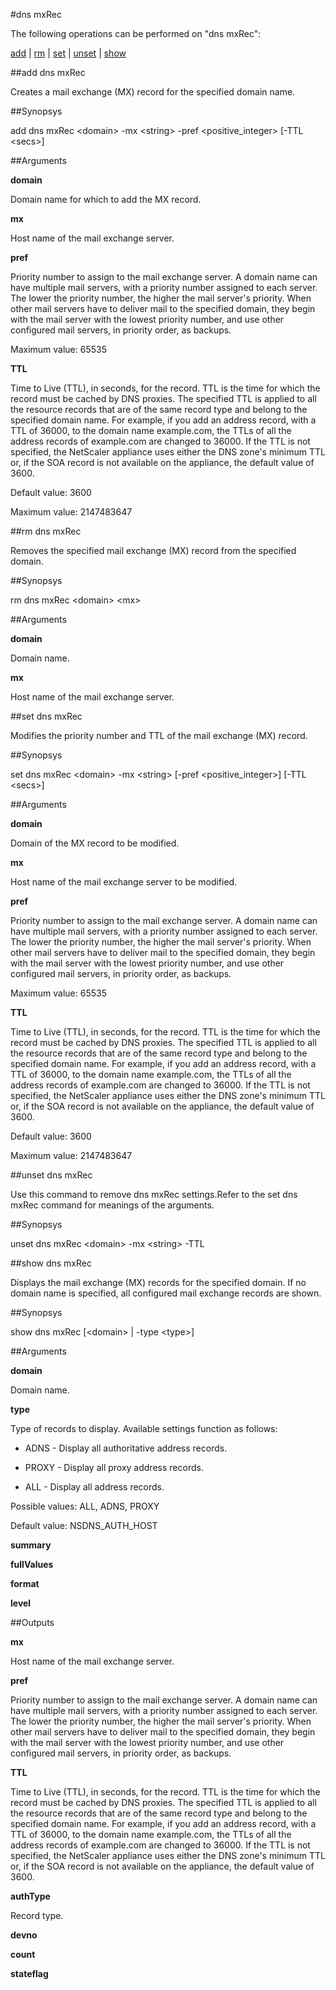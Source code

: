 #dns mxRec

The following operations can be performed on "dns mxRec":


[add](#add-dns-mxrec) | [rm](#rm-dns-mxrec) | [set](#set-dns-mxrec) | [unset](#unset-dns-mxrec) | [show](#show-dns-mxrec)

##add dns mxRec

Creates a mail exchange (MX) record for the specified domain name.


##Synopsys

add dns mxRec &lt;domain> -mx &lt;string> -pref &lt;positive_integer> [-TTL &lt;secs>]


##Arguments

<b>domain</b>
Domain name for which to add the MX record.

<b>mx</b>
Host name of the mail exchange server.

<b>pref</b>
Priority number to assign to the mail exchange server. A domain name can have multiple mail servers, with a priority number assigned to each server. The lower the priority number, the higher the mail server's priority. When other mail servers have to deliver mail to the specified domain, they begin with the mail server with the lowest priority number, and use other configured mail servers, in priority order, as backups.
Maximum value: 65535

<b>TTL</b>
Time to Live (TTL), in seconds, for the record. TTL is the time for which the record must be cached by DNS proxies. The specified TTL is applied to all the resource records that are of the same record type and belong to the specified domain name. For example, if you add an address record, with a TTL of 36000, to the domain name example.com, the TTLs of all the address records of example.com are changed to 36000. If the TTL is not specified, the NetScaler appliance uses either the DNS zone's minimum TTL or, if the SOA record is not available on the appliance, the default value of 3600.
Default value: 3600
Maximum value: 2147483647



##rm dns mxRec

Removes the specified mail exchange (MX) record from the specified domain.


##Synopsys

rm dns mxRec &lt;domain> &lt;mx>


##Arguments

<b>domain</b>
Domain name.

<b>mx</b>
Host name of the mail exchange server.



##set dns mxRec

Modifies the priority number and TTL of the mail exchange (MX) record.


##Synopsys

set dns mxRec &lt;domain> -mx &lt;string> [-pref &lt;positive_integer>] [-TTL &lt;secs>]


##Arguments

<b>domain</b>
Domain of the MX record to be modified.

<b>mx</b>
Host name of the mail exchange server to be modified.

<b>pref</b>
Priority number to assign to the mail exchange server. A domain name can have multiple mail servers, with a priority number assigned to each server. The lower the priority number, the higher the mail server's priority. When other mail servers have to deliver mail to the specified domain, they begin with the mail server with the lowest priority number, and use other configured mail servers, in priority order, as backups.
Maximum value: 65535

<b>TTL</b>
Time to Live (TTL), in seconds, for the record. TTL is the time for which the record must be cached by DNS proxies. The specified TTL is applied to all the resource records that are of the same record type and belong to the specified domain name. For example, if you add an address record, with a TTL of 36000, to the domain name example.com, the TTLs of all the address records of example.com are changed to 36000. If the TTL is not specified, the NetScaler appliance uses either the DNS zone's minimum TTL or, if the SOA record is not available on the appliance, the default value of 3600.
Default value: 3600
Maximum value: 2147483647



##unset dns mxRec

Use this command to remove dns mxRec settings.Refer to the set dns mxRec command for meanings of the arguments.


##Synopsys

unset dns mxRec &lt;domain> -mx &lt;string> -TTL


##show dns mxRec

Displays the mail exchange (MX) records for the specified domain. If no domain name is specified, all configured mail exchange records are shown.


##Synopsys

show dns mxRec [&lt;domain> | -type &lt;type>]


##Arguments

<b>domain</b>
Domain name.

<b>type</b>
Type of records to display. Available settings function as follows:
* ADNS - Display all authoritative address records.
* PROXY - Display all proxy address records.
* ALL - Display all address records.
Possible values: ALL, ADNS, PROXY
Default value: NSDNS_AUTH_HOST

<b>summary</b>

<b>fullValues</b>

<b>format</b>

<b>level</b>



##Outputs

<b>mx</b>
Host name of the mail exchange server.

<b>pref</b>
Priority number to assign to the mail exchange server. A domain name can have multiple mail servers, with a priority number assigned to each server. The lower the priority number, the higher the mail server's priority. When other mail servers have to deliver mail to the specified domain, they begin with the mail server with the lowest priority number, and use other configured mail servers, in priority order, as backups.

<b>TTL</b>
Time to Live (TTL), in seconds, for the record. TTL is the time for which the record must be cached by DNS proxies. The specified TTL is applied to all the resource records that are of the same record type and belong to the specified domain name. For example, if you add an address record, with a TTL of 36000, to the domain name example.com, the TTLs of all the address records of example.com are changed to 36000. If the TTL is not specified, the NetScaler appliance uses either the DNS zone's minimum TTL or, if the SOA record is not available on the appliance, the default value of 3600.

<b>authType</b>
Record type.

<b>devno</b>

<b>count</b>

<b>stateflag</b>



